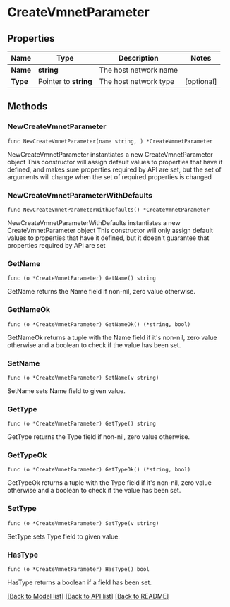 # CreateVmnetParameter

## Properties

Name | Type | Description | Notes
------------ | ------------- | ------------- | -------------
**Name** | **string** | The host network name |
**Type** | Pointer to **string** | The host network type | [optional]

## Methods

### NewCreateVmnetParameter

`func NewCreateVmnetParameter(name string, ) *CreateVmnetParameter`

NewCreateVmnetParameter instantiates a new CreateVmnetParameter object
This constructor will assign default values to properties that have it defined,
and makes sure properties required by API are set, but the set of arguments
will change when the set of required properties is changed

### NewCreateVmnetParameterWithDefaults

`func NewCreateVmnetParameterWithDefaults() *CreateVmnetParameter`

NewCreateVmnetParameterWithDefaults instantiates a new CreateVmnetParameter object
This constructor will only assign default values to properties that have it defined,
but it doesn't guarantee that properties required by API are set

### GetName

`func (o *CreateVmnetParameter) GetName() string`

GetName returns the Name field if non-nil, zero value otherwise.

### GetNameOk

`func (o *CreateVmnetParameter) GetNameOk() (*string, bool)`

GetNameOk returns a tuple with the Name field if it's non-nil, zero value otherwise
and a boolean to check if the value has been set.

### SetName

`func (o *CreateVmnetParameter) SetName(v string)`

SetName sets Name field to given value.

### GetType

`func (o *CreateVmnetParameter) GetType() string`

GetType returns the Type field if non-nil, zero value otherwise.

### GetTypeOk

`func (o *CreateVmnetParameter) GetTypeOk() (*string, bool)`

GetTypeOk returns a tuple with the Type field if it's non-nil, zero value otherwise
and a boolean to check if the value has been set.

### SetType

`func (o *CreateVmnetParameter) SetType(v string)`

SetType sets Type field to given value.

### HasType

`func (o *CreateVmnetParameter) HasType() bool`

HasType returns a boolean if a field has been set.

[[Back to Model list]](../README.md#documentation-for-models) [[Back to API list]](../README.md#documentation-for-api-endpoints) [[Back to README]](../README.md)
